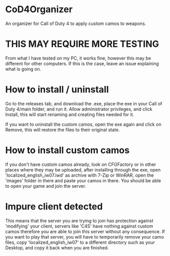 # CoD4Organizer
 An organizer for Call of Duty 4 to apply custom camos to weapons.
 
# THIS MAY REQUIRE MORE TESTING
From what I have tested on my PC, it works fine, however this may be different for other computers. If this is the case, leave an issue explaining what is going on.
 
# How to install / uninstall
Go to the releases tab, and download the .exe, place the exe in your Call of Duty 4/main folder, and run it. Allow administrator privileges, and click Install, this will start renaming and creating files needed for it.

If you want to uninstall the custom camos, open the exe again and click on Remove, this will restore the files to their original state.

# How to install custom camos
If you don't have custom camos already, look on CFGFactory or in other places where they may be uploaded, after installing through the exe, open 'localized_english_iw07.iwd' as archive with 7-Zip or WinRAR, open the 'images' folder in there and paste your camos in there. 
You should be able to open your game and join the server.

# Impure client detected
This means that the server you are trying to join has protection against 'modifying' your client, servers like 'C4S' have nothing against custom camos therefore you are able to join this server without any consequence.
If you want to play that server, you will have to temporarily remove your camo files, copy 'localized_english_iw07' to a different directory such as your Desktop, and copy it back when you are finished.
